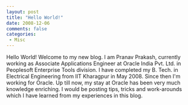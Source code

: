 ```yaml
---
layout: post
title: "Hello World!"
date: 2008-12-06
comments: false
categories:
 - Misc
---
```


Hello World! Welcome to my new blog. I am Pranav Prakash, currently working as Associate Applications Engineer at Oracle India Pvt. Ltd. in Peoplesoft Enterprise Tools division. I have completed my B. Tech. in Electrical Engineering from IIT Kharagpur in May 2008. Since then I'm working for Oracle. Up till now, my stay at Oracle has been very much knowledge enriching. I would be posting tips, tricks and work-arounds which I have learned from my experiences in this blog.
